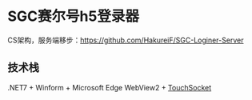 # SGC赛尔号h5登录器
CS架构，服务端移步：https://github.com/HakureiF/SGC-Loginer-Server
## 技术栈
.NET7 + Winform + Microsoft Edge WebView2 + [TouchSocket](https://github.com/RRQM/TouchSocket)
